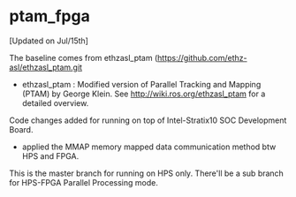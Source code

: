 ptam_fpga
============

[Updated on Jul/15th]

The baseline comes from ethzasl_ptam (https://github.com/ethz-asl/ethzasl_ptam.git

- ethzasl_ptam : Modified version of Parallel Tracking and Mapping (PTAM) by George Klein. See http://wiki.ros.org/ethzasl_ptam for a detailed overview.

Code changes added for running on top of Intel-Stratix10 SOC Development Board.
- applied the MMAP memory mapped data communication method btw HPS and FPGA.

This is the master branch for running on HPS only.
There'll be a sub branch for HPS-FPGA Parallel Processing mode.


